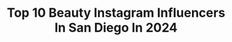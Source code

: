 ---
title: Top 10 Beauty Instagram Influencers In San Diego In 2024
description: >-
  Find top beauty Instagram influencers in San Diego in 2024. Most popular hashtags: #sandiego #makeup #beauty #photography.
platform: Instagram
hits: 176
text_top: See the best Instagram profiles on inBeat.
text_bottom: Our search engine holds 176 Instagram influencers like this in San Diego, United States for you to collaborate.
profiles:
  - username: "lovely50s"
    fullname: >-
      💋𝓐 𝓭𝓭𝓲𝓮 𝓥𝓮𝓮 𝓞𝓻𝓽𝓮𝓪𝓼𝓮
    bio: >-
      💄PinUp ⚓San Diego 🏋‍♀️Fitness🦋Lupus 💈Wife👑🦈🐾Momma ✨Legacy Passholder 🌹𝕮𝖍𝖎𝖈𝖆𝖓𝖆
    location: "United States"
    followers: 33809
    engagement: 115
    commentsToLikes: 0.071956
    id: ck5zj9dach6k90i14uhpubgpe
    verified: false
    hashtags: "#memes, #oldschool, #chicana, #lowrider"
  - username: "yuya_beauty"
    fullname: >-
      ･Yuya T. Tun･
    bio: >-
      Professional Makeup Artist 📩For bookings/pricing Inquiries: yuyaSbeauty@gmail.com 📍Denver ✖️ LA
    location: "United States"
    followers: 2864
    engagement: 1498
    commentsToLikes: 0.067083
    id: ck5zn2p6uno1u0i14wt2jky1k
    verified: false
    hashtags: "#professional, #eyeliner, #losangeles, #stylist"
  - username: "alexiismua"
    fullname: >-
      Alexis • Makeup Tutorials
    bio: >-
      lash swatches & makeup tutorials⚡️ ceo of @athenalashco 💕 ucsd | AEΦ 🕊 jordanian 🇯🇴
    location: "United States"
    followers: 18797
    engagement: 215
    commentsToLikes: 0.188352
    id: ck5c4r2521x1s0i11sm7jg7j5
    verified: false
    hashtags: "#cutcrease, #underratedmuas, #muasfeature, #makeupprogress"
  - username: "kortneys_life"
    fullname: >-
      Kortney | OOTD
    bio: >-
      please bear with me as i figure out my life. ☓ style + life + beauty ☓ san diego, ca
    location: "United States"
    followers: 43655
    engagement: 124
    commentsToLikes: 0.100668
    id: ck14kxgbnrt2w0i19sj5y2rom
    verified: false
    hashtags: "#cybermonday, #blackfriday"
  - username: "hydrobeauty"
    fullname: >-
      Makeup Artist
    bio: >-
      D A N I E L L E 📍Find Me At Sephora #fashionvalley Portfolio👉🏼@hydro_mua #crayoncutie #benefitclubpink PR: leivadanielle@yahoo.com @boxycharm link⬇️
    location: "United States"
    followers: 6181
    engagement: 121
    commentsToLikes: 0.205237
    id: ck6uda04vjwfo0j71ztoo8lcm
    verified: false
    hashtags: "#makeupartist, #giftedbyboxy, #beautycreations, #mua"
  - username: "briannanicolexoxo"
    fullname: >-
      ⠀⠀⠀ᗷᖇIᗩᑎᑎᗩ ᑎIᑕOᒪE
    bio: >-
      Founder of @mental.mondayz 🧠 📍San Diego/LA Snap: Breesargee @bangenergy 💥
    location: "United States"
    followers: 154765
    engagement: 302
    commentsToLikes: 0.054730
    id: ck6tt6ul28y310j71e1skngze
    verified: false
    hashtags: "#revolvearoundtheworld, #revolve, #yandyswim, #revolvesummer"
  - username: "kristenxleanne"
    fullname: >-
      Kristen Leanne
    bio: >-
      🌸 Fire Wife • Pregnant Mama • Real Life Shit • TMI • Beauty • Hair • Animals 🇺🇸 San Diego + Nashville @kristenleannimal kristen@infagency.com
    location: "United States"
    followers: 704560
    engagement: 139
    commentsToLikes: 0.014633
    id: ck13abczwpk6s0i19oxuq11ue
    verified: true
    hashtags: "#kristenleanne, #kristenxleanne, #pregnancy, #nailinspo"
  - username: "vanezznezz"
    fullname: >-
      Vanessa Etheridge
    bio: >-
      tall & curvy fashion inspo with a beauty sprinkle 🤎 san diego | LA 🌞 ✉️ hello@vanezznezz.com
    location: "United States"
    followers: 415009
    engagement: 86
    commentsToLikes: 0.105353
    id: cks10ox2l2a830j239pthjznk
    verified: false
    hashtags: "#size14style, #plussizefashion, #sandiegolife, #midsizefashion"
  - username: "allixreyes"
    fullname: >-
      Allizeth Reyes (Alli)
    bio: >-
      ✨ San Diego Beauty Artist ✂️ Salon Owner - A Squared Studio 🎓 Grad @pmtssd 222 Click link below - BOOK ONLINE 🤍👇🏼
    location: "United States"
    followers: 7787
    engagement: 965
    commentsToLikes: 0.017260
    id: ckap8rqevpkvm0i788yrj3q1r
    verified: false
    hashtags: "#blonde, #sandiego, #sandiegostylist, #sandycheeks"
  - username: "sandiego.city"
    fullname: >-
      Official San Diego Page
    bio: >-
      ♦️Tᴀɢ Us: @sandiego.city ♦️Hᴀsʜᴛᴀɢ Us: #sandiegocity ♦️Gᴏᴀʟ: #500 #500kfollowers ♦️Sʜᴀʀᴇ ᴀɴᴅ Rᴇᴘᴏsᴛ:🔁🔄 ♦️Nᴇᴡ Pᴏsᴛ Eᴠᴇʀʏ Dᴀʏ:📲📸 🔺SAN DIEGO CITY
    location: "United States"
    followers: 141622
    engagement: 224
    commentsToLikes: 0.011488
    id: ck5pvukg1jpio0i11o1rgzzx5
    verified: false
    hashtags: "#downtown, #sd, #mastershots, #californiadreaming"
---